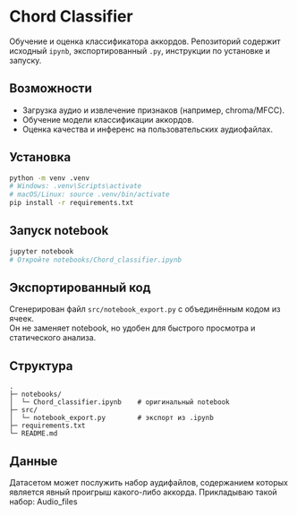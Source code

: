 # Chord Classifier

Обучение и оценка классификатора аккордов. Репозиторий содержит исходный `ipynb`, экспортированный `.py`, инструкции по установке и запуску.

## Возможности
- Загрузка аудио и извлечение признаков (например, chroma/MFCC).
- Обучение модели классификации аккордов.
- Оценка качества и инференс на пользовательских аудиофайлах.

## Установка
```bash
python -m venv .venv
# Windows: .venv\Scripts\activate
# macOS/Linux: source .venv/bin/activate
pip install -r requirements.txt
```

## Запуск notebook
```bash
jupyter notebook
# Откройте notebooks/Chord_classifier.ipynb
```

## Экспортированный код
Сгенерирован файл `src/notebook_export.py` с объединённым кодом из ячеек.  
Он не заменяет notebook, но удобен для быстрого просмотра и статического анализа.

## Структура
```
.
├─ notebooks/
│  └─ Chord_classifier.ipynb    # оригинальный notebook
├─ src/
│  └─ notebook_export.py        # экспорт из .ipynb
├─ requirements.txt
└─ README.md
```

## Данные
Датасетом может послужить набор аудифайлов, содержанием которых является явный проигрыш какого-либо аккорда.
Прикладываю такой набор: Audio_files

